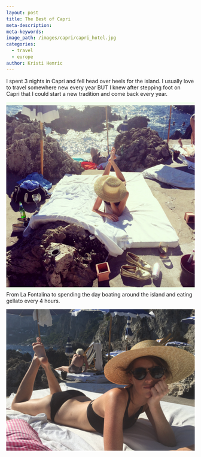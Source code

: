 ```yaml
---
layout: post
title: The Best of Capri
meta-description:
meta-keywords:
image_path: /images/capri/capri_hotel.jpg
categories:
  - travel
  - europe
author: Kristi Hemric
---
```



I spent 3 nights in Capri and fell head over heels for the island. I usually love to travel somewhere new every year BUT I knew after stepping foot on Capri that I could start a new tradition and come back every year.&nbsp;

![](/uploads/versions/img_5668---x----2537-2528x---.jpg)From La Fontalina to spending the day boating around the island and eating gellato every 4 hours.&nbsp;

![](/uploads/versions/img_5642---x----3264-2448x---.jpg)

&nbsp;